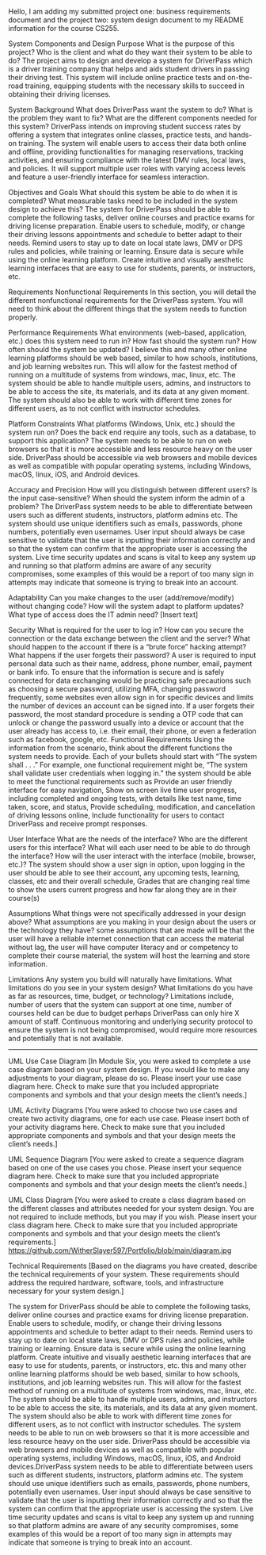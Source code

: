 Hello, I am adding my submitted project one: business requirements document and the project two: system design document to my README information for the course CS255.

System Components and Design
Purpose
What is the purpose of this project? Who is the client and what do they want their system to be able to do?
The project aims to design and develop a system for DriverPass which is a driver training company that helps and aids student drivers in passing their driving test. This system will include online practice tests and on-the-road training, equipping students with the necessary skills to succeed in obtaining their driving licenses.

System Background
What does DriverPass want the system to do? What is the problem they want to fix? What are the different components needed for this system?
DriverPass intends on improving student success rates by offering a system that integrates online classes, practice tests, and hands-on training. The system will enable users to access their data both online and offline, providing functionalities for managing reservations, tracking activities, and ensuring compliance with the latest DMV rules, local laws, and policies. It will support multiple user roles with varying access levels and feature a user-friendly interface for seamless interaction.

Objectives and Goals
What should this system be able to do when it is completed? What measurable tasks need to be included in the system design to achieve this?
The system for DriverPass should be able to complete the following tasks, deliver online courses and practice exams for driving license preparation. Enable users to schedule, modify, or change their driving lessons appointments and schedule to better adapt to their needs. Remind users to stay up to date on local state laws, DMV or DPS rules and policies, while training or learning. Ensure data is secure while using the online learning platform. Create intuitive and visually aesthetic learning interfaces that are easy to use for students, parents, or instructors, etc. 

Requirements
Nonfunctional Requirements
In this section, you will detail the different nonfunctional requirements for the DriverPass system. You will need to think about the different things that the system needs to function properly.

Performance Requirements
What environments (web-based, application, etc.) does this system need to run in? How fast should the system run? How often should the system be updated?
I believe this and many other online learning platforms should be web based, similar to how schools, institutions, and job learning websites run. This will allow for the fastest method of running on a multitude of systems from windows, mac, linux, etc. The system should be able to handle multiple users, admins, and instructors to be able to access the site, its materials, and its data at any given moment. The system should also be able to work with different time zones for different users, as to not conflict with instructor schedules. 

Platform Constraints
What platforms (Windows, Unix, etc.) should the system run on? Does the back end require any tools, such as a database, to support this application?
The system needs to be able to run on web browsers so that it is more accessible and less resource heavy on the user side. DriverPass should be accessible via web browsers and mobile devices as well as compatible with popular operating systems, including Windows, macOS, linux, iOS, and Android devices.


Accuracy and Precision
How will you distinguish between different users? Is the input case-sensitive? When should the system inform the admin of a problem?
The DriverPass system needs to be able to differentiate between users such as different students, instructors, platform admins etc. The system should use unique identifiers such as emails, passwords, phone numbers, potentially even usernames. User input should always be case sensitive to validate that the user is inputting their information correctly and so that the system can confirm that the appropriate user is accessing the system. Live time security updates and scans is vital to keep any system up and running so that platform admins are aware of any security compromises, some examples of this would be a report of too many sign in attempts may indicate that someone is trying to break into an account.

Adaptability 
Can you make changes to the user (add/remove/modify) without changing code? How will the system adapt to platform updates? What type of access does the IT admin need? 
[Insert text]

Security
What is required for the user to log in? How can you secure the connection or the data exchange between the client and the server? What should happen to the account if there is a “brute force” hacking attempt? What happens if the user forgets their password? 
A user is required to input personal data such as their name, address, phone number, email, payment or bank info. To ensure that the information is secure and is safely connected for data exchanging would be practicing safe precautions such as choosing a secure password, utilizing MFA, changing password frequently, some websites even allow sign in for specific devices and limits the number of devices an account can be signed into. If a user forgets their password, the most standard procedure is sending a OTP code that can unlock or change the password usually into a device or account that the user already has access to, i.e. their email, their phone, or even a federation such as facebook, google, etc.
Functional Requirements
Using the information from the scenario, think about the different functions the system needs to provide. Each of your bullets should start with “The system shall . . .” For example, one functional requirement might be, “The system shall validate user credentials when logging in.”
the system should be able to meet the functional requirements such as 
Provide an user friendly interface for easy navigation, Show on screen live time user progress, including completed and ongoing tests, with details like test name, time taken, score, and status, Provide scheduling, modification, and cancellation of driving lessons online, Include functionality for users to contact DriverPass and receive prompt responses.


User Interface
What are the needs of the interface? Who are the different users for this interface? What will each user need to be able to do through the interface? How will the user interact with the interface (mobile, browser, etc.)? 
The system should show a user sign in option, upon logging in the user should be able to see their account, any upcoming tests, learning, classes, etc and their overall schedule, Grades that are changing real time to show the users current progress and how far along they are in their course(s)

Assumptions
What things were not specifically addressed in your design above? What assumptions are you making in your design about the users or the technology they have? 
some assumptions that are made will be that the user will have a reliable internet connection that can access the material without lag, the user will have computer literacy and or competency to complete their course material, the system will host the learning and store information. 

Limitations
Any system you build will naturally have limitations. What limitations do you see in your system design? What limitations do you have as far as resources, time, budget, or technology?
Limitations include, number of users that the system can support at one time, number of courses held can be due to budget perhaps DriverPass can only hire X amount of staff. Continuous monitoring and underlying security protocol to ensure the system is not being compromised, would require more resources and potentially that is not available. 


***********************************************************************************************************
UML Use Case Diagram
[In Module Six, you were asked to complete a use case diagram based on your system design. If you would like to make any adjustments to your diagram, please do so. Please insert your use case diagram here. Check to make sure that you included appropriate components and symbols and that your design meets the client’s needs.]

UML Activity Diagrams
[You were asked to choose two use cases and create two activity diagrams, one for each use case. Please insert both of your activity diagrams here. Check to make sure that you included appropriate components and symbols and that your design meets the client’s needs.]



UML Sequence Diagram
[You were asked to create a sequence diagram based on one of the use cases you chose. Please insert your sequence diagram here. Check to make sure that you included appropriate components and symbols and that your design meets the client’s needs.]


UML Class Diagram
[You were asked to create a class diagram based on the different classes and attributes needed for your system design. You are not required to include methods, but you may if you wish. Please insert your class diagram here. Check to make sure that you included appropriate components and symbols and that your design meets the client’s requirements.]
https://github.com/WitherSlayer597/Portfolio/blob/main/diagram.jpg

Technical Requirements
[Based on the diagrams you have created, describe the technical requirements of your system. These requirements should address the required hardware, software, tools, and infrastructure necessary for your system design.]



The system for DriverPass should be able to complete the following tasks, deliver online courses and practice exams for driving license preparation. Enable users to schedule, modify, or change their driving lessons appointments and schedule to better adapt to their needs. Remind users to stay up to date on local state laws, DMV or DPS rules and policies, while training or learning. Ensure data is secure while using the online learning platform. Create intuitive and visually aesthetic learning interfaces that are easy to use for students, parents, or instructors, etc. this and many other online learning platforms should be web based, similar to how schools, institutions, and job learning websites run. This will allow for the fastest method of running on a multitude of systems from windows, mac, linux, etc. The system should be able to handle multiple users, admins, and instructors to be able to access the site, its materials, and its data at any given moment. The system should also be able to work with different time zones for different users, as to not conflict with instructor schedules. The system needs to be able to run on web browsers so that it is more accessible and less resource heavy on the user side. DriverPass should be accessible via web browsers and mobile devices as well as compatible with popular operating systems, including Windows, macOS, linux, iOS, and Android devices.DriverPass system needs to be able to differentiate between users such as different students, instructors, platform admins etc. The system should use unique identifiers such as emails, passwords, phone numbers, potentially even usernames. User input should always be case sensitive to validate that the user is inputting their information correctly and so that the system can confirm that the appropriate user is accessing the system. Live time security updates and scans is vital to keep any system up and running so that platform admins are aware of any security compromises, some examples of this would be a report of too many sign in attempts may indicate that someone is trying to break into an account.
